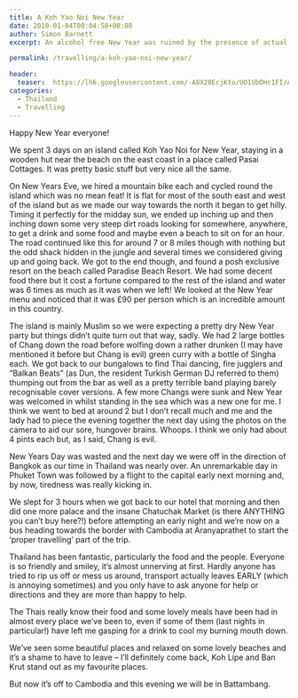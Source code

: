 ```yaml
---
title: A Koh Yao Noi New Year
date: 2010-01-04T00:04:58+00:00
author: Simon Barnett
excerpt: An alcohol free New Year was ruined by the presence of actual alcohol.

permalink: /travelling/a-koh-yao-noi-new-year/

header:
  teaser:  https://lh6.googleusercontent.com/-A8X28EcjKto/UO1UbDHc1FI/AAAAAAAAADk/m9_WQd_xthE/s640/DSC_0007.JPG
categories:
  - Thailand
  - Travelling
---
```

Happy New Year everyone!

We spent 3 days on an island called Koh Yao Noi for New Year, staying in a wooden hut near the beach on the east coast in a place called Pasai Cottages. It was pretty basic stuff but very nice all the same.

On New Years Eve, we hired a mountain bike each and cycled round the island which was no mean feat! It is flat for most of the south east and west of the island but as we made our way towards the north it began to get hilly. Timing it perfectly for the midday sun, we ended up inching up and then inching down some very steep dirt roads looking for somewhere, anywhere, to get a drink and some food and maybe even a beach to sit on for an hour. The road continued like this for around 7 or 8 miles though with nothing but the odd shack hidden in the jungle and several times we considered giving up and going back. We got to the end though, and found a posh exclusive resort on the beach called Paradise Beach Resort. We had some decent food there but it cost a fortune compared to the rest of the island and water was 6 times as much as it was when we left! We looked at the New Year menu and noticed that it was £90 per person which is an incredible amount in this country.

The island is mainly Muslim so we were expecting a pretty dry New Year party but things didn&#8217;t quite turn out that way, sadly. We had 2 large bottles of Chang down the road before wolfing down a rather drunken (I may have mentioned it before but Chang is evil) green curry with a bottle of Singha each. We got back to our bungalows to find Thai dancing, fire jugglers and &#8220;Balkan Beats&#8221; (as Dun, the resident Turkish German DJ referred to them) thumping out from the bar as well as a pretty terrible band playing barely recognisable cover versions. A few more Changs were sunk and New Year was welcomed in whilst standing in the sea which was a new one for me. I think we went to bed at around 2 but I don&#8217;t recall much and me and the lady had to piece the evening together the next day using the photos on the camera to aid our sore, hungover brains. Whoops. I think we only had about 4 pints each but, as I said, Chang is evil.

New Years Day was wasted and the next day we were off in the direction of Bangkok as our time in Thailand was nearly over. An unremarkable day in Phuket Town was followed by a flight to the capital early next morning and, by now, tiredness was really kicking in.

We slept for 3 hours when we got back to our hotel that morning and then did one more palace and the insane Chatuchak Market (is there ANYTHING you can&#8217;t buy here?!) before attempting an early night and we&#8217;re now on a bus heading towards the border with Cambodia at Aranyaprathet to start the &#8216;proper travelling&#8217; part of the trip.

Thailand has been fantastic, particularly the food and the people. Everyone is so friendly and smiley, it&#8217;s almost unnerving at first. Hardly anyone has tried to rip us off or mess us around, transport actually leaves EARLY (which is annoying sometimes) and you only have to ask anyone for help or directions and they are more than happy to help.

The Thais really know their food and some lovely meals have been had in almost every place we&#8217;ve been to, even if some of them (last nights in particular!) have left me gasping for a drink to cool my burning mouth down.

We&#8217;ve seen some beautiful places and relaxed on some lovely beaches and it&#8217;s a shame to have to leave &#8211; I&#8217;ll definitely come back, Koh Lipe and Ban Krut stand out as my favourite places.

But now it&#8217;s off to Cambodia and this evening we will be in Battambang.
